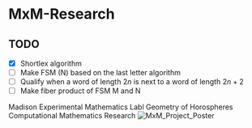 # MxM-Research

## TODO

- [x] Shortlex algorithm
- [ ] Make FSM (N) based on the last letter algorithm
- [ ] Qualify when a word of length $2n$ is next to a word of length $2n+2$
- [ ] Make fiber product of FSM M and N

Madison Experimental Mathematics Labl Geometry of Horospheres Computational Mathematics Research
![MxM_Project_Poster](https://github.com/noahjillson/MxM-Research/blob/main/Hyperbolic_Horospheres_In_Graphs.png?raw=true)
